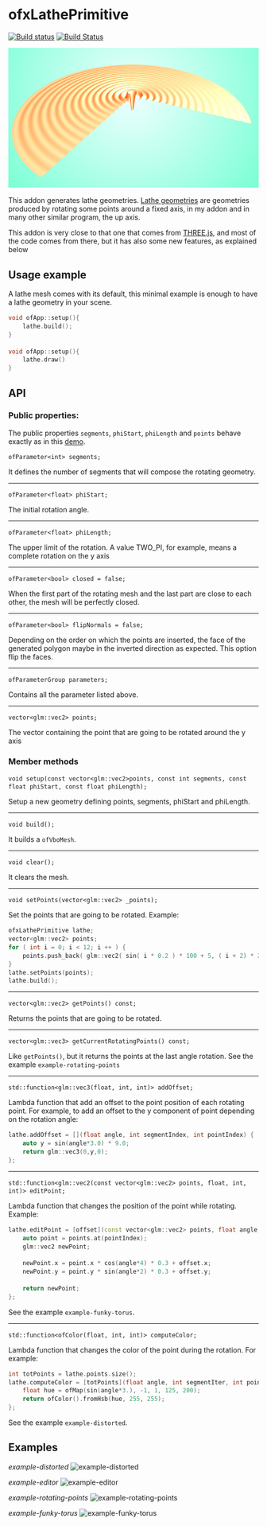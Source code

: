 # ofxLathePrimitive

[![Build status](https://ci.appveyor.com/api/projects/status/hwecbliusfhxd5nf?svg=true)](https://ci.appveyor.com/project/edap/ofxlathemesh)
[![Build Status](https://travis-ci.org/edap/ofxLatheMesh.svg?branch=master)](https://travis-ci.org/edap/ofxLatheMesh)

![ofxLatheMesh](img/ofxLatheMesh.jpg)

This addon generates lathe geometries. [Lathe geometries](https://en.wikipedia.org/wiki/Lathe_(graphics)) are geometries produced by rotating some points around a fixed axis, in my addon and in many other similar program, the up axis.

This addon is very close to that one that comes from [THREE.js](https://threejs.org/docs/#api/en/geometries/LatheGeometry), and most of the code comes from there, but it has also some new features, as explained below


## Usage example

A lathe mesh comes with its default, this minimal example is enough to have a lathe geometry in your scene.

```cpp
void ofApp::setup(){
    lathe.build();
}

void ofApp::setup(){
    lathe.draw()
}
```

## API

### Public properties:

The public properties `segments`, `phiStart`, `phiLength` and `points` behave exactly as in this [demo](https://threejs.org/docs/#api/en/geometries/LatheGeometry).

```
ofParameter<int> segments;
```

It defines the number of segments that will compose the rotating geometry.

---
```
ofParameter<float> phiStart;
```

The initial rotation angle.


---
```
ofParameter<float> phiLength;
```

The upper limit of the rotation. A value TWO_PI, for example, means a complete rotation on the y axis


---
```
ofParameter<bool> closed = false;
```

When the first part of the rotating mesh and the last part are close to each other, the mesh will be perfectly closed.


---
```
ofParameter<bool> flipNormals = false;
```

Depending on the order on which the points are inserted, the face of the generated polygon maybe in the inverted direction as expected. This option flip the faces.


---
```
ofParameterGroup parameters;
```

Contains all the parameter listed above.


---
```
vector<glm::vec2> points;
```

The vector containing the point that are going to be rotated around the y axis


### Member methods


```
void setup(const vector<glm::vec2>points, const int segments, const float phiStart, const float phiLength);
```

Setup a new geometry defining points, segments, phiStart and phiLength.


---
```
void build();
```

It builds a `ofVboMesh`.


---
```
void clear();
```

It clears the mesh.


---
```
void setPoints(vector<glm::vec2> _points);
```

Set the points that are going to be rotated. Example:


```cpp
ofxLathePrimitive lathe;
vector<glm::vec2> points;
for ( int i = 0; i < 12; i ++ ) {
    points.push_back( glm::vec2( sin( i * 0.2 ) * 100 + 5, ( i + 2) * 20 ) );
}
lathe.setPoints(points);
lathe.build();
```


---
```
vector<glm::vec2> getPoints() const;
```

Returns the points that are going to be rotated.


---
```
vector<glm::vec3> getCurrentRotatingPoints() const;
```

Like `getPoints()`, but it returns the points at the last angle rotation. See the example `example-rotating-points`


---
```
std::function<glm::vec3(float, int, int)> addOffset;
```

Lambda function that add an offset to the point position of each rotating point. For example, to add an offset to the y component of point depending on the rotation angle:

```cpp
lathe.addOffset = [](float angle, int segmentIndex, int pointIndex) {
    auto y = sin(angle*3.0) * 9.0;
    return glm::vec3(0,y,0);
};
```


---
```
std::function<glm::vec2(const vector<glm::vec2> points, float, int, int)> editPoint;
```

Lambda function that changes the position of the point while rotating. Example:

```cpp
lathe.editPoint = [offset](const vector<glm::vec2> points, float angle, int segIndex, int pointIndex){
    auto point = points.at(pointIndex);
    glm::vec2 newPoint;

    newPoint.x = point.x * cos(angle*4) * 0.3 + offset.x;
    newPoint.y = point.y * sin(angle*2) * 0.3 + offset.y;

    return newPoint;
};
```

See the example `example-funky-torus`.


---
```
std::function<ofColor(float, int, int)> computeColor;
```

Lambda function that changes the color of the point during the rotation. For example:

```cpp
int totPoints = lathe.points.size();
lathe.computeColor = [totPoints](float angle, int segmentIter, int pointIter) {
    float hue = ofMap(sin(angle*3.), -1, 1, 125, 200);
    return ofColor().fromHsb(hue, 255, 255);
};
```

See the example `example-distorted`.


## Examples

*example-distorted*
![example-distorted](img/example-distorted.jpg)

*example-editor*
![example-editor](img/example-editor.jpg)

*example-rotating-points*
![example-rotating-points](img/example-rotating-points.jpg)

*example-funky-torus*
![example-funky-torus](img/example-funky-torus.jpg)
